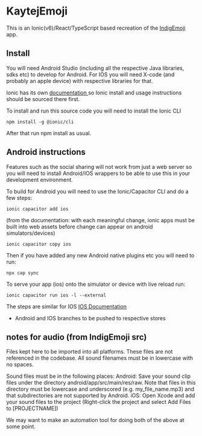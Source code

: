 
# KaytejEmoji


This is an Ionic(v6)/React/TypeScript based recreation of the [IndigEmoji](https://github.com/Indigemoji-Australia/indigemoji-app) app. 


## Install

You will need Android Studio (including all the respective Java libraries, sdks etc) to develop for Android. For IOS you will need X-code (and probably an apple device) with respective libraries for that. 

Ionic has its own <a href='https://ionicframework.com/docs/'>documentation </a> so Ionic install and usage instructions should be sourced there first. 

To install and run this source code you will need to install the Ionic CLI 

```
npm install -g @ionic/cli
```
 
After that run npm install as usual.

## Android instructions

Features such as the social sharing will not work from just a web server so you will need to install Android/IOS wrappers to be able to use this in your development environment.

To build for Android you will need to use the Ionic/Capacitor CLI and do a few steps:

```
ionic capacitor add ios 
```

(from the documentation: with each meaningful change, ionic apps must be built into web assets before change can appear on android simulators/devices)

```
ionic capacitor copy ios 
```

Then if you have added any new Android native plugins etc you will need to run:

```
npx cap sync
```

To serve your app (ios) onto the simulator or device with live reload run:

```
ionic capacitor run ios -l --external
```

The steps are similar for IOS <a href = "https://ionicframework.com/docs/developing/ios"> IOS Documentation </a>


- Android and IOS branches to be pushed to respective stores

## notes for audio (from IndigEmoji src)

Files kept here to be imported into all platforms. These files are not referenced in the codebase.
All sound filenames must be in lowercase with no spaces.

Sound files must be in the following places:
Android: Save your sound clip files under the directory android/app/src/main/res/raw. Note that files in this directory must be lowercase and underscored (e.g. my_file_name.mp3) and that subdirectories are not supported by Android.
iOS: Open Xcode and add your sound files to the project (Right-click the project and select Add Files to [PROJECTNAME])

We may want to make an automation tool for doing both of the above at some point.
